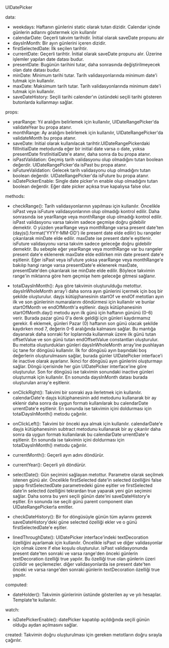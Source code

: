 UIDatePicker

data:

- weekdays: Haftanın günlerini static olarak tutan dizidir. Calendar içinde günlerin adlarını göstermek için kullanılır
- calendarDate: Geçerli takvim tarihidir. İnitial olarak saveDate propunu alır
- daysInMonth: Bir ayın günlerini içeren dizidir.
- firstSelectedDate: İlk seçilen tarihtir.
- currentDate: Geçerli tarihtir. İnitial olarak saveDate propunu alır. Üzerine işlemler yapılan date datası budur.
- presentDate: Bugünün tarihini tutar, daha sonrasında değiştirilmeyecek olan date datası budur.
- minDate: Minimum tarihi tutar. Tarih validasyonlarında minimum date'i tutmak için kullanılır.
- maxDate: Maksimum tarih tutar. Tarih validasyonlarında minimum date'i tutmak için kullanılır.
- saveDateHistory: Seçili tarihi calender'ın üstündeki seçili tarihi gösteren butonlarda kullanmayı sağlar.

props:

- yearRange: Yıl aralığını belirlemek için kullanılır, UIDateRangePicker'da validateYear bu propa atanır.
- monthRange: Ay aralığını belirlemek için kullanılır, UIDateRangePicker'da validateMonth bu propa atanır.
- saveDate: Initial olarak kullanılacak tarihtir.UIDateRangePickerdaki fillInitialDate metodunda eğer bir initial date varsa o date, yoksa presentDate firstİnitialDate'e atanır, daha sonra da bu propa atanır.
- isPastValidation: Geçmiş tarih validasyonu olup olmadığını tutan boolean değerdir. UIDateRangePicker'da isPast bu propa atanır.
- isFutureValidation: Gelecek tarih validasyonu olup olmadığını tutan boolean değerdir. UIDateRangePicker'da isFuture bu propa atanır.
- isDatePickerEnable: Single date picker'ın enable olup olmadığını tutan boolean değerdir. Eğer date picker açıksa true kapalıysa false olur.

methods:

- checkRange(): Tarih validasyonlarının yapılması için kullanılır. Öncelikle isPast veya isFuture validasyonlarının olup olmadığı kontrol edilir. Daha sonrasında ise yearRange veya monthRange olup olmadığı kontrol edilir. isPast validasyonu varsa takvim sadece geçmişe doğru gidebilir demektir. O yüzden yearRange veya monthRange varsa present date'ten (dayjs().format('YYYY-MM-DD') ile present date elde edilir) bu rangeler çıkarılarak minDate elde edilir. maxDate ise present date'e eşitlenir. isFuture validasyonu varsa takvim sadece geleceğe doğru gidebilir demektir. Bu sebeple eğer yearRange veya monthRange var bu rangeler present date'e eklenerek maxDate elde edilirken min date present date'e eşitlenir. Eğer isPast veya isFuture yoksa yearRange veya monthRange'e bakılıp hangi range varsa presentDate'e eklenerek maxDate, presentDate'den çıkarılarak ise minDate elde edilir. Böylece takvimin range'in miktarına göre hem geçmişe hem geleceğe gitmesi sağlanır.

- totalDaysInMonth(): Aya göre takvimin oluşturulduğu metottur. daysInWholeMonth array'i daha sonra ayın günlerini içermek için boş bir şekilde oluşturulur. dayjs kütüpjhanesinin startOf ve endOf metotları ayın ilk ve son günlerinin numaralarını döndürmesi için kullanılır ve bunlar startOfMonth ve endOfMonth'a eşitlenir. dayjs kütüphanesinin startOfMonth.day() metodu ayın ilk günü için haftanın gününü (0-6) verir. Burada pazar günü 0'a denk geldiği için günleri kaydırmamız gerekir. 6 eklemek, günleri Pazar (0) haftanın son günü olacak şekilde kaydırken mod 7, değerin 0-6 aralığında kalmasını sağlar. Bu mantığa dayanarak daha sonraki for loplarında kullanmak üzere ilk günü tutan offsetValue ve son günü tutan endOffsetValue constantları oluşturulur. Bu metotta oluşturdukları günleri daysInWholeMonth array'ine pushlayan üç tane for döngüsü kullanılır. İlk for döngüsü ayın başındaki boş değerlerin oluşturulmasını sağlar, burada günler UIDatePicker interface'i ile inactive olarak ayarlanır. İkinci for döngüsü ayın günlerini oluşturmayı sağlar. Döngü içerisinde her gün UIDatePicker interface'ine göre oluşturulur. Son for döngüsü ise takvimin sonundaki inactive günleri oluşturmak için kullanılır. En sonunda daysInMonth datası burada oluşturulan array'e eşitlenir.

- onClickRight(): Takvimi bir sonraki aya ilerletmek için kullanılır. calendarDate'e dayjs kütüphanesinin add metodunu kullanarak bir ay eklenir daha sonra da uygun formatı kullanılarak bu calendarDate urrentDate'e eşitlenir. En sonunda ise takvimin içini doldurması için totalDaysInMonth() metodu çağırılır.

- onClickLeft(): Takvimi bir önceki aya almak için kullanılır. calendarDate'e dayjs kütüphanesinin subtract metodunu kullanarak bir ay çıkarılır daha sonra da uygun formatı kullanılarak bu calendarDate urrentDate'e eşitlenir. En sonunda ise takvimin içini doldurması için totalDaysInMonth() metodu çağırılır.

- currentMonth(): Geçerli ayın adını döndürür.

- currentYear(): Geçerli yılı döndürür.

- selectDate(): Gün seçimini sağlayan metottur. Parametre olarak seçilmek istenen günü alır. Öncelikle firstSelected date'in selected özelliğini false yapıp firstSelectedDate parametredeki güne eşitler ve firstSelected date'in selected özelliğini tekrardan true yaparak yeni gün seçimini sağlar. Daha sonra bu yeni seçili günün date'ini saveDateHistory'e eşitler. En sonunda ise seçili günü parent component olan UIDateRangePicker!a emitler.

- checkDateHistory(): Bir for döngüsüyle günün tüm aylarını gezerek saveDateHistory'deki güne selected özelliği ekler ve o günü firstSelectedDate'e eşitler.

- linedThroughDate(): UIDatePicker interface'indeki textDecoration özelliğini ayarlamak için kullanılır. Öncelikle isPast ve diğer validasyonlar için olmak üzere if else koşulu oluşturulur. isPast validasyonunda present date'ten sonraki ve varsa range'den önceki günlerin textDecoration özelliği true yapılır. Bu özelliği true olan günlerin üzeri çizilidir ve şeçilemezler. diğer validasyonlarda ise present date'ten önceki ve varsa range'den sonraki günlerin textDecoration özelliği true yapılır.

computed:

- dateHolder(): Takvimin günlerinin üstünde gösterilen ay ve yılı hesaplar. Template'te kullanılır.

watch:

- isDatePickerEnable(): datePicker kapatılıp açıldığında seçili günün olduğu aydan açılmasını sağlar.

created: Takvimin doğru oluşturulması için gereken metotların doğru sırayla çağırılır.
